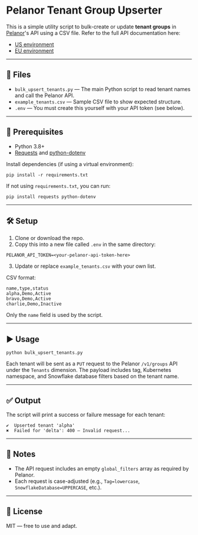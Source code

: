 # Pelanor Tenant Group Upserter

This is a simple utility script to bulk-create or update **tenant groups** in [Pelanor](https://pelanor.io)'s API using a CSV file.
Refer to the full API documentation here:
- [US environment](https://app.pelanor.io/api-docs)
- [EU environment](https://app-eu.pelanor.io/api-docs)

---

## 📁 Files

- `bulk_upsert_tenants.py` — The main Python script to read tenant names and call the Pelanor API.
- `example_tenants.csv` — Sample CSV file to show expected structure.
- `.env` — You must create this yourself with your API token (see below).

---

## 🧪 Prerequisites

- Python 3.8+
- [Requests](https://pypi.org/project/requests/) and [python-dotenv](https://pypi.org/project/python-dotenv/)

Install dependencies (if using a virtual environment):

```
pip install -r requirements.txt
```

If not using `requirements.txt`, you can run:

```
pip install requests python-dotenv
```

---

## 🛠️ Setup

1. Clone or download the repo.
2. Copy this into a new file called `.env` in the same directory:

```
PELANOR_API_TOKEN=<your-pelanor-api-token-here>
```

3. Update or replace `example_tenants.csv` with your own list.

CSV format:

```
name,type,status
alpha,Demo,Active
bravo,Demo,Active
charlie,Demo,Inactive
```

Only the `name` field is used by the script.

---

## ▶️ Usage

```
python bulk_upsert_tenants.py
```

Each tenant will be sent as a `PUT` request to the Pelanor `/v1/groups` API under the `Tenants` dimension. The payload includes tag, Kubernetes namespace, and Snowflake database filters based on the tenant name.

---

## ✅ Output

The script will print a success or failure message for each tenant:

```
✔  Upserted tenant 'alpha'
✖  Failed for 'delta': 400 — Invalid request...
```

---

## 📎 Notes

- The API request includes an empty `global_filters` array as required by Pelanor.
- Each request is case-adjusted (e.g., `Tag=lowercase`, `SnowflakeDatabase=UPPERCASE`, etc.).

---

## 📄 License

MIT — free to use and adapt.

